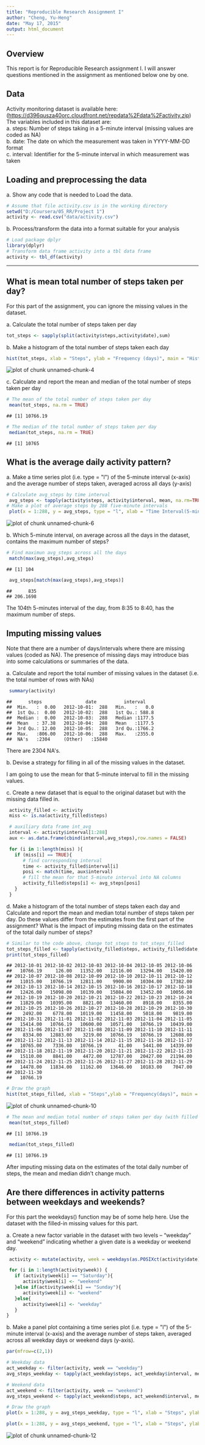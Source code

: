 ```yaml
---
title: "Reproducible Research Assignment I"
author: "Cheng, Yu-Heng"
date: "May 17, 2015"
output: html_document
---
```

## Overview
This report is for Reproducible Research assignment I. I will answer questions mentioned in the assignment as mentioned below one by one. 

## Data
Activity monitoring dataset is available here:     
(https://d396qusza40orc.cloudfront.net/repdata%2Fdata%2Factivity.zip)      
The variables included in this dataset are:     
a. steps: Number of steps taking in a 5-minute interval (missing values are coded as NA)   
b. date: The date on which the measurement was taken in YYYY-MM-DD format     
c. interval: Identifier for the 5-minute interval in which measurement was taken    

## Loading and preprocessing the data   
a. Show any code that is needed to Load the data.  

```r
# Assume that file activity.csv is in the working directory
setwd("D:/Coursera/05_RR/Project 1")
activity <- read.csv("data/activity.csv")
```

b. Process/transform the data into a format suitable for your analysis  

```r
# Load package dplyr
library(dplyr)
# Transform data frame activity into a tbl data frame
activity <- tbl_df(activity)
```

---------------------------------

## What is mean total number of steps taken per day?

For this part of the assignment, you can ignore the missing values in the dataset.

a. Calculate the total number of steps taken per day

```r
tot_steps <- sapply(split(activity$steps,activity$date),sum)
```

b. Make a histogram of the total number of steps taken each day

```r
hist(tot_steps, xlab = "Steps", ylab = "Frequency (days)", main = "Histogram of total steps taken each day",breaks = seq(0,(floor(max(tot_steps,na.rm=TRUE)/1000)+1)*1000,1000))
```

![plot of chunk unnamed-chunk-4](figure/unnamed-chunk-4-1.png) 

c. Calculate and report the mean and median of the total number of steps taken per day

```r
# The mean of the total number of steps taken per day
 mean(tot_steps, na.rm = TRUE)
```

```
## [1] 10766.19
```

```r
# The median of the total number of steps taken per day
 median(tot_steps, na.rm = TRUE)
```

```
## [1] 10765
```

## What is the average daily activity pattern?

a. Make a time series plot (i.e. type = "l") of the 5-minute interval (x-axis) and the average number of steps taken, averaged across all days (y-axis)

```r
# Calculate avg_steps by time interval
 avg_steps <- tapply(activity$steps, activity$interval, mean, na.rm=TRUE)
# Make a plot of average steps by 288 five-minute intervals
 plot(x = 1:288, y = avg_steps, type = "l", xlab = "Time Interval(5-minute)", ylab = "Average Steps", main = "Average Daily Activity Pattern")
```

![plot of chunk unnamed-chunk-6](figure/unnamed-chunk-6-1.png) 


b. Which 5-minute interval, on average across all the days in the dataset, contains the maximum number of steps?

```r
# Find maximun avg_steps across all the days 
 match(max(avg_steps),avg_steps)
```

```
## [1] 104
```

```r
 avg_steps[match(max(avg_steps),avg_steps)]
```

```
##      835 
## 206.1698
```

The 104th 5-minutes interval of the day, from 8:35 to 8:40, has the maximum number of steps. 

## Imputing missing values

Note that there are a number of days/intervals where there are missing values (coded as NA). The presence of missing days may introduce bias into some calculations or summaries of the data.

a. Calculate and report the total number of missing values in the dataset (i.e. the total number of rows with NAs)

```r
 summary(activity)
```

```
##      steps                date          interval     
##  Min.   :  0.00   2012-10-01:  288   Min.   :   0.0  
##  1st Qu.:  0.00   2012-10-02:  288   1st Qu.: 588.8  
##  Median :  0.00   2012-10-03:  288   Median :1177.5  
##  Mean   : 37.38   2012-10-04:  288   Mean   :1177.5  
##  3rd Qu.: 12.00   2012-10-05:  288   3rd Qu.:1766.2  
##  Max.   :806.00   2012-10-06:  288   Max.   :2355.0  
##  NA's   :2304     (Other)   :15840
```
There are 2304 NA's.

b. Devise a strategy for filling in all of the missing values in the dataset.   

I am going to use the mean for that 5-minute interval to fill in the missing values.  

c. Create a new dataset that is equal to the original dataset but with the missing data filled in.

```r
 activity_filled <- activity
 miss <- is.na(activity_filled$steps)

 # auxiliary data frame int_avg
 interval <- activity$interval[1:288]
 aux <- as.data.frame(cbind(interval,avg_steps),row.names = FALSE)

 for (i in 1:length(miss) ){
   if (miss[i] == TRUE){
      # find corresponding interval
      time <- activity_filled$interval[i]
      posi <- match(time, aux$interval)
      # fill the mean for that 5-minute interval into NA columns
      activity_filled$steps[i] <- avg_steps[posi]
   }
 }
```

d. Make a histogram of the total number of steps taken each day and Calculate and report the mean and median total number of steps taken per day. Do these values differ from the estimates from the first part of the assignment? What is the impact of imputing missing data on the estimates of the total daily number of steps? 


```r
# Similar to the code above, change tot_steps to tot_steps_filled    
tot_steps_filled <- tapply(activity_filled$steps, activity_filled$date, sum)
print(tot_steps_filled)
```

```
## 2012-10-01 2012-10-02 2012-10-03 2012-10-04 2012-10-05 2012-10-06 
##   10766.19     126.00   11352.00   12116.00   13294.00   15420.00 
## 2012-10-07 2012-10-08 2012-10-09 2012-10-10 2012-10-11 2012-10-12 
##   11015.00   10766.19   12811.00    9900.00   10304.00   17382.00 
## 2012-10-13 2012-10-14 2012-10-15 2012-10-16 2012-10-17 2012-10-18 
##   12426.00   15098.00   10139.00   15084.00   13452.00   10056.00 
## 2012-10-19 2012-10-20 2012-10-21 2012-10-22 2012-10-23 2012-10-24 
##   11829.00   10395.00    8821.00   13460.00    8918.00    8355.00 
## 2012-10-25 2012-10-26 2012-10-27 2012-10-28 2012-10-29 2012-10-30 
##    2492.00    6778.00   10119.00   11458.00    5018.00    9819.00 
## 2012-10-31 2012-11-01 2012-11-02 2012-11-03 2012-11-04 2012-11-05 
##   15414.00   10766.19   10600.00   10571.00   10766.19   10439.00 
## 2012-11-06 2012-11-07 2012-11-08 2012-11-09 2012-11-10 2012-11-11 
##    8334.00   12883.00    3219.00   10766.19   10766.19   12608.00 
## 2012-11-12 2012-11-13 2012-11-14 2012-11-15 2012-11-16 2012-11-17 
##   10765.00    7336.00   10766.19      41.00    5441.00   14339.00 
## 2012-11-18 2012-11-19 2012-11-20 2012-11-21 2012-11-22 2012-11-23 
##   15110.00    8841.00    4472.00   12787.00   20427.00   21194.00 
## 2012-11-24 2012-11-25 2012-11-26 2012-11-27 2012-11-28 2012-11-29 
##   14478.00   11834.00   11162.00   13646.00   10183.00    7047.00 
## 2012-11-30 
##   10766.19
```

```r
# Draw the graph
hist(tot_steps_filled, xlab = "Steps",ylab = "Frequency(days)", main = "Histogram of total steps taken each day (with filled data)",breaks = seq(0,(floor(max(tot_steps,na.rm=TRUE)/1000)+1)*1000,1000))
```

![plot of chunk unnamed-chunk-10](figure/unnamed-chunk-10-1.png) 

```r
# The mean and median total number of steps taken per day (with filled dataset)
 mean(tot_steps_filled)
```

```
## [1] 10766.19
```

```r
 median(tot_steps_filled)
```

```
## [1] 10766.19
```

After imputing missing data on the estimates of the total daily number of steps, the mean and median didn't change much.

## Are there differences in activity patterns between weekdays and weekends?

For this part the weekdays() function may be of some help here. Use the dataset with the filled-in missing values for this part.

a. Create a new factor variable in the dataset with two levels – “weekday” and “weekend” indicating whether a given date is a weekday or weekend day.

```r
 activity <- mutate(activity, week = weekdays(as.POSIXct(activity$date)))

 for (i in 1:length(activity$week)) {
   if (activity$week[i] == "Saturday"){
      activity$week[i] <- "weekend"
   }else if(activity$week[i] == "Sunday"){
      activity$week[i] <- "weekend"
   }else{
      activity$week[i] <- "weekday"
   }
}
```


b. Make a panel plot containing a time series plot (i.e. type = "l") of the 5-minute interval (x-axis) and the average number of steps taken, averaged across all weekday days or weekend days (y-axis).

```r
par(mfrow=c(2,1))

# Weekday data
act_weekday <- filter(activity, week == "weekday")
avg_steps_weekday <- tapply(act_weekday$steps, act_weekday$interval, mean, na.rm=TRUE)

# Weekend data
act_weekend <- filter(activity, week == "weekend")
avg_steps_weekend <- tapply(act_weekend$steps, act_weekend$interval, mean, na.rm=TRUE)

# Draw the graph
plot(x = 1:288, y = avg_steps_weekday, type = "l", xlab = "Steps", ylab = "Frequency (days)", main = "Average Weekday Daily Activity Pattern")

plot(x = 1:288, y = avg_steps_weekend, type = "l", xlab = "Steps", ylab = "Frequency (days)", main = "Average Weekend Daily Activity Pattern")
```

![plot of chunk unnamed-chunk-12](figure/unnamed-chunk-12-1.png) 
